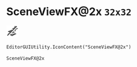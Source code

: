 # SceneViewFX@2x `32x32`
<img src="/img/SceneViewFX@2x.png" width=32 height=32>

``` CSharp
EditorGUIUtility.IconContent("SceneViewFX@2x")
```
```
SceneViewFX@2x
```
